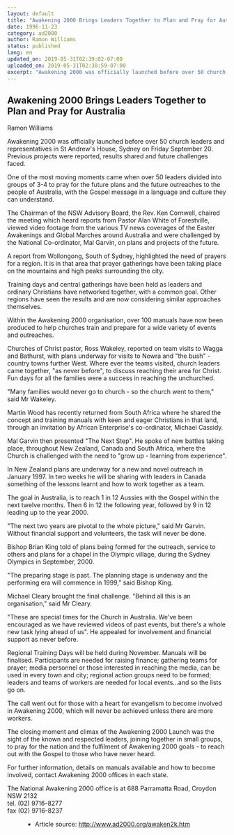 ```yaml
---
layout: default
title: "Awakening 2000 Brings Leaders Together to Plan and Pray for Australia"
date: 1996-11-23
category: ad2000
author: Ramon Williams
status: published
lang: en
updated_on: 2019-05-31T02:39:02-07:00
uploaded_on: 2019-05-31T02:38:59-07:00
excerpt: "Awakening 2000 was officially launched before over 50 church leaders and representatives in St Andrew's House, Sydney on Friday September 20. Previous projects were reported, results shared and future challenges faced. One of the most moving moments came when over 50 leaders divided into groups of 3-4 to pray for the future plans and the future outreaches to the people of Australia, with the Gospel message in a language and culture they can understand."
---
```

<article class="document-container" data-publication-date="{{page.date}}" data-uploaded-on="{{page.uploaded_on}}" data-updated-on="{{page.updated_on}}" data-category="{{page.category}}">
<h1>Awakening 2000 Brings Leaders Together to Plan and Pray for Australia</h1>

<p class="author">Ramon Williams</p>

<p>Awakening 2000 was officially launched before over 50 church leaders and representatives in St Andrew's House, Sydney on Friday September 20. Previous projects were reported, results shared and future challenges faced.</p>

<p>One of the most moving moments came when over 50 leaders divided into groups of 3-4 to pray for the future plans and the future outreaches to the people of Australia, with the Gospel message in a language and culture they can understand.</p>

<p>The Chairman of the NSW Advisory Board, the Rev. Ken Cornwell, chaired the meeting which heard reports from Pastor Alan White of Forestville, viewed video footage from the various TV news coverages of the Easter Awakenings and Global Marches around Australia and were challenged by the National Co-ordinator, Mal Garvin, on plans and projects of the future.</p>

<p>A report from Wollongong, South of Sydney, highlighted the need of prayers for a region. It is in that area that prayer gatherings have been taking place on the mountains and high peaks surrounding the city.</p>

<p>Training days and central gatherings have been held as leaders and ordinary Christians have networked together, with a common goal. Other regions have seen the results and are now considering similar approaches themselves.</p>

<p>Within the Awakening 2000 organisation, over 100 manuals have now been produced to help churches train and prepare for a wide variety of events and outreaches.</p>

<p>Churches of Christ pastor, Ross Wakeley, reported on team visits to Wagga and Bathurst, with plans underway for visits to Nowra and "the bush" - country towns further West. Where ever the teams visited, church leaders came together, "as never before", to discuss reaching their area for Christ. Fun days for all the families were a success in reaching the unchurched.</p>

<p>"Many families would never go to church - so the church went to them," said Mr Wakeley.</p>

<p>Martin Wood has recently returned from South Africa where he shared the concept and training manuals with keen and eager Christians in that land, through an invitation by African Enterprise's co-ordinator, Michael Cassidy.</p>

<p>Mal Garvin then presented "The Next Step". He spoke of new battles taking place, throughout New Zealand, Canada and South Africa, where the Church is challenged with the need to "grow up - learning from experience".</p>

<p>In New Zealand plans are underway for a new and novel outreach in January 1997. In two weeks he will be sharing with leaders in Canada something of the lessons learnt and how to work together as a team.</p>

<p>The goal in Australia, is to reach 1 in 12 Aussies with the Gospel within the next twelve months. Then 6 in 12 the following year, followed by 9 in 12 leading up to the year 2000.</p>

<p>"The next two years are pivotal to the whole picture," said Mr Garvin. Without financial support and volunteers, the task will never be done.</p>

<p>Bishop Brian King told of plans being formed for the outreach, service to others and plans for a chapel in the Olympic village, during the Sydney Olympics in September, 2000.</p>

<p>"The preparing stage is past. The planning stage is underway and the performing era will commence in 1999," said Bishop King.</p>

<p>Michael Cleary brought the final challenge. "Behind all this is an organisation," said Mr Cleary.</p>

<p>"These are special times for the Church in Australia. We've been encouraged as we have reviewed videos of past events, but there's a whole new task lying ahead of us". He appealed for involvement and financial support as never before.</p>

<p>Regional Training Days will be held during November. Manuals will be finalised. Participants are needed for raising finance; gathering teams for prayer; media personnel or those interested in reaching the media, can be used in every town and city; regional action groups need to be formed; leaders and teams of workers are needed for local events...and so the lists go on.</p>

<p>The call went out for those with a heart for evangelism to become involved in Awakening 2000, which will never be achieved unless there are more workers.</p>

<p>The closing moment and climax of the Awakening 2000 Launch was the sight of the known and respected leaders, joining together in small groups, to pray for the nation and the fulfilment of Awakening 2000 goals - to reach out with the Gospel to those who have never heard.</p>

<p>For further information, details on manuals available and how to become involved, contact Awakening 2000 offices in each state.</p>

<p>The National Awakening 2000 office is at 688 Parramatta Road, Croydon NSW 2132<br>
tel. (02) 9716-8277<br>
fax (02) 9716-8237</p>

<figure class="resource-links">
  <ul>
    <li>Article source: <a href="http://www.ad2000.org/awaken2k.htm">http://www.ad2000.org/awaken2k.htm</a></li>
  </ul>
</figure>
</article>

